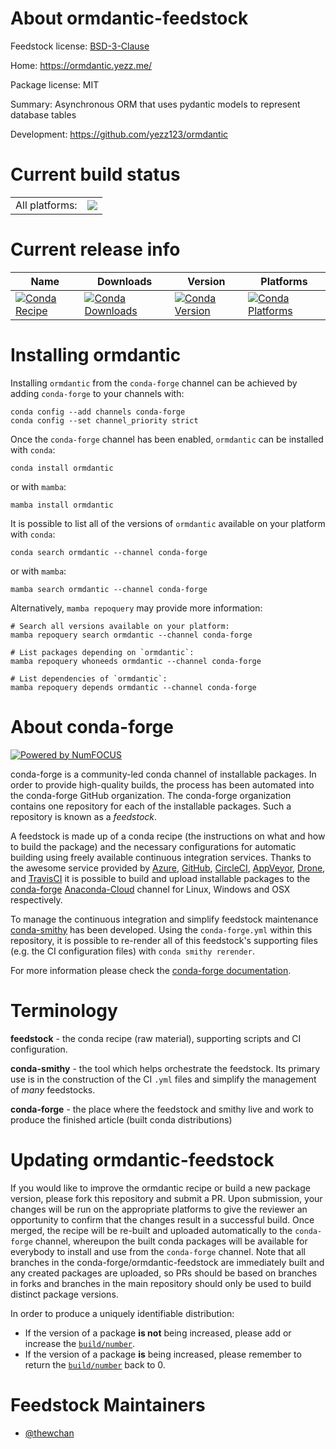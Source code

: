 About ormdantic-feedstock
=========================

Feedstock license: [BSD-3-Clause](https://github.com/conda-forge/ormdantic-feedstock/blob/main/LICENSE.txt)

Home: https://ormdantic.yezz.me/

Package license: MIT

Summary: Asynchronous ORM that uses pydantic models to represent database tables

Development: https://github.com/yezz123/ormdantic

Current build status
====================


<table><tr><td>All platforms:</td>
    <td>
      <a href="https://dev.azure.com/conda-forge/feedstock-builds/_build/latest?definitionId=19186&branchName=main">
        <img src="https://dev.azure.com/conda-forge/feedstock-builds/_apis/build/status/ormdantic-feedstock?branchName=main">
      </a>
    </td>
  </tr>
</table>

Current release info
====================

| Name | Downloads | Version | Platforms |
| --- | --- | --- | --- |
| [![Conda Recipe](https://img.shields.io/badge/recipe-ormdantic-green.svg)](https://anaconda.org/conda-forge/ormdantic) | [![Conda Downloads](https://img.shields.io/conda/dn/conda-forge/ormdantic.svg)](https://anaconda.org/conda-forge/ormdantic) | [![Conda Version](https://img.shields.io/conda/vn/conda-forge/ormdantic.svg)](https://anaconda.org/conda-forge/ormdantic) | [![Conda Platforms](https://img.shields.io/conda/pn/conda-forge/ormdantic.svg)](https://anaconda.org/conda-forge/ormdantic) |

Installing ormdantic
====================

Installing `ormdantic` from the `conda-forge` channel can be achieved by adding `conda-forge` to your channels with:

```
conda config --add channels conda-forge
conda config --set channel_priority strict
```

Once the `conda-forge` channel has been enabled, `ormdantic` can be installed with `conda`:

```
conda install ormdantic
```

or with `mamba`:

```
mamba install ormdantic
```

It is possible to list all of the versions of `ormdantic` available on your platform with `conda`:

```
conda search ormdantic --channel conda-forge
```

or with `mamba`:

```
mamba search ormdantic --channel conda-forge
```

Alternatively, `mamba repoquery` may provide more information:

```
# Search all versions available on your platform:
mamba repoquery search ormdantic --channel conda-forge

# List packages depending on `ormdantic`:
mamba repoquery whoneeds ormdantic --channel conda-forge

# List dependencies of `ormdantic`:
mamba repoquery depends ormdantic --channel conda-forge
```


About conda-forge
=================

[![Powered by
NumFOCUS](https://img.shields.io/badge/powered%20by-NumFOCUS-orange.svg?style=flat&colorA=E1523D&colorB=007D8A)](https://numfocus.org)

conda-forge is a community-led conda channel of installable packages.
In order to provide high-quality builds, the process has been automated into the
conda-forge GitHub organization. The conda-forge organization contains one repository
for each of the installable packages. Such a repository is known as a *feedstock*.

A feedstock is made up of a conda recipe (the instructions on what and how to build
the package) and the necessary configurations for automatic building using freely
available continuous integration services. Thanks to the awesome service provided by
[Azure](https://azure.microsoft.com/en-us/services/devops/), [GitHub](https://github.com/),
[CircleCI](https://circleci.com/), [AppVeyor](https://www.appveyor.com/),
[Drone](https://cloud.drone.io/welcome), and [TravisCI](https://travis-ci.com/)
it is possible to build and upload installable packages to the
[conda-forge](https://anaconda.org/conda-forge) [Anaconda-Cloud](https://anaconda.org/)
channel for Linux, Windows and OSX respectively.

To manage the continuous integration and simplify feedstock maintenance
[conda-smithy](https://github.com/conda-forge/conda-smithy) has been developed.
Using the ``conda-forge.yml`` within this repository, it is possible to re-render all of
this feedstock's supporting files (e.g. the CI configuration files) with ``conda smithy rerender``.

For more information please check the [conda-forge documentation](https://conda-forge.org/docs/).

Terminology
===========

**feedstock** - the conda recipe (raw material), supporting scripts and CI configuration.

**conda-smithy** - the tool which helps orchestrate the feedstock.
                   Its primary use is in the construction of the CI ``.yml`` files
                   and simplify the management of *many* feedstocks.

**conda-forge** - the place where the feedstock and smithy live and work to
                  produce the finished article (built conda distributions)


Updating ormdantic-feedstock
============================

If you would like to improve the ormdantic recipe or build a new
package version, please fork this repository and submit a PR. Upon submission,
your changes will be run on the appropriate platforms to give the reviewer an
opportunity to confirm that the changes result in a successful build. Once
merged, the recipe will be re-built and uploaded automatically to the
`conda-forge` channel, whereupon the built conda packages will be available for
everybody to install and use from the `conda-forge` channel.
Note that all branches in the conda-forge/ormdantic-feedstock are
immediately built and any created packages are uploaded, so PRs should be based
on branches in forks and branches in the main repository should only be used to
build distinct package versions.

In order to produce a uniquely identifiable distribution:
 * If the version of a package **is not** being increased, please add or increase
   the [``build/number``](https://docs.conda.io/projects/conda-build/en/latest/resources/define-metadata.html#build-number-and-string).
 * If the version of a package **is** being increased, please remember to return
   the [``build/number``](https://docs.conda.io/projects/conda-build/en/latest/resources/define-metadata.html#build-number-and-string)
   back to 0.

Feedstock Maintainers
=====================

* [@thewchan](https://github.com/thewchan/)


